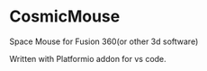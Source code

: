 # CosmicMouse
 Space Mouse for Fusion 360(or other 3d software)

Written with Platformio addon for vs code.